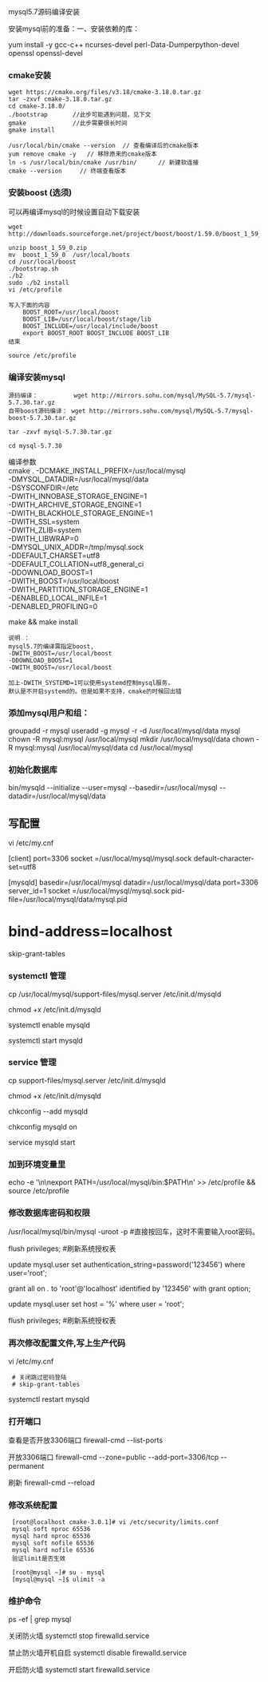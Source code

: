 mysql5.7源码编译安装

安装mysql前的准备：一、安装依赖的库： 

yum install -y  gcc-c++ ncurses-devel perl-Data-Dumperpython-devel openssl openssl-devel

### cmake安装
    wget https://cmake.org/files/v3.18/cmake-3.18.0.tar.gz
    tar -zxvf cmake-3.18.0.tar.gz
    cd cmake-3.18.0/
    ./bootstrap       //此步可能遇到问题，见下文
    gmake             //此步需要很长时间
    gmake install
    
    /usr/local/bin/cmake --version  // 查看编译后的cmake版本
    yum remove cmake -y   // 移除原来的cmake版本
    ln -s /usr/local/bin/cmake /usr/bin/      // 新建软连接
    cmake --version     // 终端查看版本


### 安装boost (选须)

可以再编译mysql的时候设置自动下载安装

    wget http://downloads.sourceforge.net/project/boost/boost/1.59.0/boost_1_59_0.tar.gz
    
    unzip boost_1_59_0.zip
    mv  boost_1_59_0  /usr/local/boots
    cd /usr/local/boost
    ./bootstrap.sh
    ./b2
    sudo ./b2 install
    vi /etc/profile
    
    写入下面的内容
        BOOST_ROOT=/usr/local/boost
        BOOST_LIB=/usr/local/boost/stage/lib
        BOOST_INCLUDE=/usr/local/include/boost
        export BOOST_ROOT BOOST_INCLUDE BOOST_LIB
    结束
    
    source /etc/profile

### 编译安装mysql
    源码编译：          wget http://mirrors.sohu.com/mysql/MySQL-5.7/mysql-5.7.30.tar.gz  
    自带boost源码编译： wget http://mirrors.sohu.com/mysql/MySQL-5.7/mysql-boost-5.7.30.tar.gz  

    tar -zxvf mysql-5.7.30.tar.gz
    
    cd mysql-5.7.30

编译参数  
cmake . -DCMAKE_INSTALL_PREFIX=/usr/local/mysql \
-DMYSQL_DATADIR=/usr/local/mysql/data \
-DSYSCONFDIR=/etc \
-DWITH_INNOBASE_STORAGE_ENGINE=1 \
-DWITH_ARCHIVE_STORAGE_ENGINE=1 \
-DWITH_BLACKHOLE_STORAGE_ENGINE=1 \
-DWITH_SSL=system \
-DWITH_ZLIB=system \
-DWITH_LIBWRAP=0 \
-DMYSQL_UNIX_ADDR=/tmp/mysql.sock \
-DDEFAULT_CHARSET=utf8 \
-DDEFAULT_COLLATION=utf8_general_ci \
-DDOWNLOAD_BOOST=1 \
-DWITH_BOOST=/usr/local/boost \
-DWITH_PARTITION_STORAGE_ENGINE=1 \
-DENABLED_LOCAL_INFILE=1 \
-DENABLED_PROFILING=0

make && make install

    说明 ： 
    mysql5.7的编译需指定boost,
    -DWITH_BOOST=/usr/local/boost
    -DDOWNLOAD_BOOST=1
    -DWITH_BOOST=/usr/local/boost

    加上-DWITH_SYSTEMD=1可以使用systemd控制mysql服务，
    默认是不开启systemd的。但是如果不支持，cmake的时候回出错


### 添加mysql用户和组：

groupadd -r mysql
useradd -g mysql -r -d /usr/local/mysql/data mysql
chown -R mysql:mysql /usr/local/mysql
mkdir /usr/local/mysql/data
chown -R mysql:mysql /usr/local/mysql/data
cd /usr/local/mysql

### 初始化数据库

bin/mysqld --initialize --user=mysql --basedir=/usr/local/mysql  --datadir=/usr/local/mysql/data


## 写配置

vi /etc/my.cnf

[client]
port=3306
socket =/usr/local/mysql/mysql.sock
default-character-set=utf8

[mysqld]
basedir=/usr/local/mysql
datadir=/usr/local/mysql/data
port=3306
server_id=1
socket =/usr/local/mysql/mysql.sock
pid-file=/usr/local/mysql/data/mysql.pid
# bind-address=localhost
skip-grant-tables

### systemctl 管理

cp /usr/local/mysql/support-files/mysql.server /etc/init.d/mysqld

chmod +x /etc/init.d/mysqld

systemctl enable mysqld

systemctl start mysqld


### service 管理

cp support-files/mysql.server /etc/init.d/mysqld

chmod +x /etc/init.d/mysqld

chkconfig --add mysqld

chkconfig mysqld on

service mysqld start

### 加到环境变量里

echo -e '\n\nexport PATH=/usr/local/mysql/bin:$PATH\n' >> /etc/profile && source /etc/profile


### 修改数据库密码和权限

/usr/local/mysql/bin/mysql -uroot -p   #直接按回车，这时不需要输入root密码。

flush privileges;  #刷新系统授权表

update mysql.user set authentication_string=password('123456') where user='root';

grant all on *.* to 'root'@'localhost' identified by '123456' with grant option;

update mysql.user set host = '%' where user = 'root';

flush privileges;  #刷新系统授权表


### 再次修改配置文件,写上生产代码

vi /etc/my.cnf

     # 关闭跳过密码登陆
     # skip-grant-tables 

systemctl restart mysqld
 
### 打开端口

查看是否开放3306端口
firewall-cmd --list-ports

开放3306端口
firewall-cmd --zone=public --add-port=3306/tcp --permanent

刷新
firewall-cmd --reload
 
###  修改系统配置
     
     [root@localhost cmake-3.0.1]# vi /etc/security/limits.conf
     mysql soft nproc 65536
     mysql hard nproc 65536
     mysql soft nofile 65536
     mysql hard nofile 65536
     验证limit是否生效
     
     [root@mysql ~]# su - mysql
     [mysql@mysql ~]$ ulimit -a
 
### 维护命令

ps -ef | grep mysql

关闭防火墙
systemctl stop firewalld.service 

禁止防火墙开机自启
systemctl disable firewalld.service

开启防火墙
systemctl start firewalld.service 